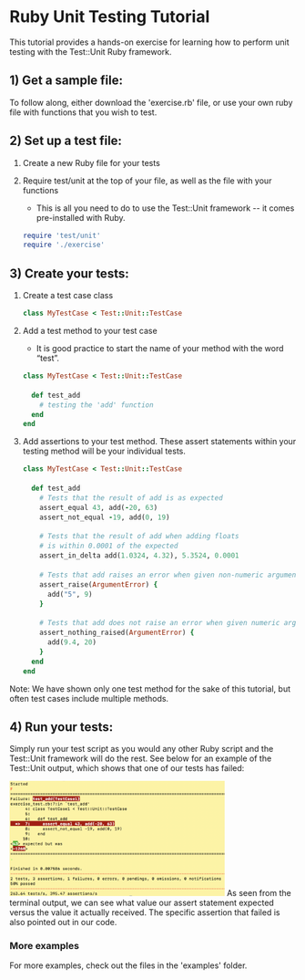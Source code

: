 # Ruby Unit Testing Tutorial #
This tutorial provides a hands-on exercise for learning how to perform unit testing with the Test::Unit Ruby framework.

## 1) Get a sample file: ##
To follow along, either download the 'exercise.rb' file, or use your own ruby file with functions that you wish to test.

## 2) Set up a test file: ##
1. Create a new Ruby file for your tests
2. Require test/unit at the top of your file, as well as the file with your functions
	- This is all you need to do to use the Test::Unit framework -- it comes pre-installed with Ruby.

	```ruby
	require 'test/unit'
	require './exercise'
	```
## 3) Create your tests: ##
1. Create a test case class

	```ruby
	class MyTestCase < Test::Unit::TestCase
	```
2. Add a test method to your test case
	- It is good practice to start the name of your method with the word “test”.

	```ruby
	class MyTestCase < Test::Unit::TestCase

	  def test_add
	    # testing the 'add' function
	  end
	end
	```
3. Add assertions to your test method. These assert statements within your testing method will be your individual tests.

	```ruby
	class MyTestCase < Test::Unit::TestCase

	  def test_add
	    # Tests that the result of add is as expected
	    assert_equal 43, add(-20, 63)
	    assert_not_equal -19, add(0, 19)

	    # Tests that the result of add when adding floats
	    # is within 0.0001 of the expected
	    assert_in_delta add(1.0324, 4.32), 5.3524, 0.0001

	    # Tests that add raises an error when given non-numeric arguments
	    assert_raise(ArgumentError) {
	      add("5", 9)
	    }

	    # Tests that add does not raise an error when given numeric arguments
	    assert_nothing_raised(ArgumentError) {
	      add(9.4, 20)
	    }
	  end
	end
	```

Note: We have shown only one test method for the sake of this tutorial, but often test cases include multiple methods.

## 4) Run your tests: ##
Simply run your test script as you would any other Ruby script and the Test::Unit framework will do the rest.
See below for an example of the Test::Unit output, which shows that one of our tests has failed:

<img src="images/tutorial_output.png" width="75%">
As seen from the terminal output, we can see what value our assert statement expected versus the value it actually received. The specific assertion that failed is also pointed out in our code.

### More examples ###
For more examples, check out the files in the 'examples' folder.
